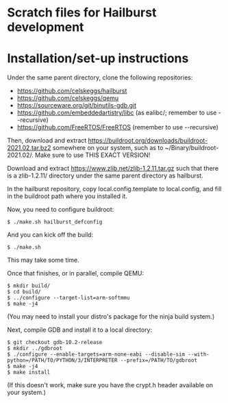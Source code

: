 # Scratch files for Hailburst development

# Installation/set-up instructions

Under the same parent directory, clone the following repositories:
 - https://github.com/celskeggs/hailburst
 - https://github.com/celskeggs/qemu
 - https://sourceware.org/git/binutils-gdb.git
 - https://github.com/embeddedartistry/libc (as ealibc/; remember to use --recursive)
 - https://github.com/FreeRTOS/FreeRTOS (remember to use --recursive)

Then, download and extract https://buildroot.org/downloads/buildroot-2021.02.tar.bz2 somewhere on
your system, such as to ~/Binary/buildroot-2021.02/. Make sure to use THIS EXACT VERSION!

Download and extract https://www.zlib.net/zlib-1.2.11.tar.gz such that there is a zlib-1.2.11/ directory under the same parent directory as hailburst.

In the hailburst repository, copy local.config.template to local.config, and fill in the buildroot
path where you installed it.

Now, you need to configure buildroot:

    $ ./make.sh hailburst_defconfig

And you can kick off the build:

    $ ./make.sh

This may take some time.

Once that finishes, or in parallel, compile QEMU:

    $ mkdir build/
    $ cd build/
    $ ../configure --target-list=arm-softmmu
    $ make -j4

(You may need to install your distro's package for the ninja build system.)

Next, compile GDB and install it to a local directory:

    $ git checkout gdb-10.2-release
    $ mkdir ../gdbroot
    $ ./configure --enable-targets=arm-none-eabi --disable-sim --with-python=/PATH/TO/PYTHON/3/INTERPRETER --prefix=/PATH/TO/gdbroot
    $ make -j4
    $ make install

(If this doesn't work, make sure you have the crypt.h header available on your system.)
